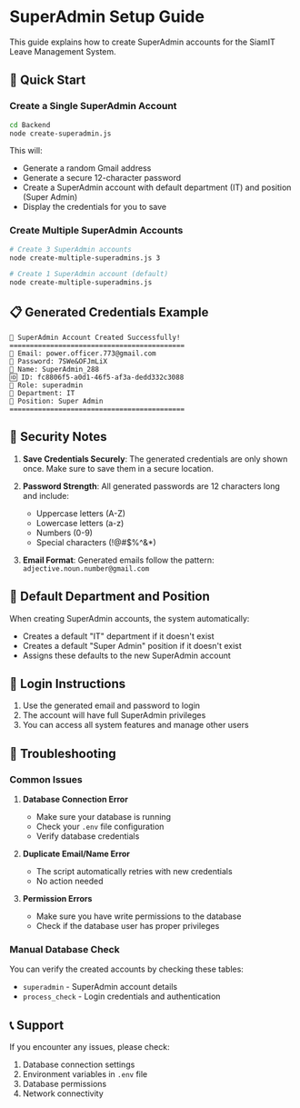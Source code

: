 # SuperAdmin Setup Guide

This guide explains how to create SuperAdmin accounts for the SiamIT Leave Management System.

## 🎯 Quick Start

### Create a Single SuperAdmin Account

```bash
cd Backend
node create-superadmin.js
```

This will:
- Generate a random Gmail address
- Generate a secure 12-character password
- Create a SuperAdmin account with default department (IT) and position (Super Admin)
- Display the credentials for you to save

### Create Multiple SuperAdmin Accounts

```bash
# Create 3 SuperAdmin accounts
node create-multiple-superadmins.js 3

# Create 1 SuperAdmin account (default)
node create-multiple-superadmins.js
```

## 📋 Generated Credentials Example

```
🎉 SuperAdmin Account Created Successfully!
===========================================
📧 Email: power.officer.773@gmail.com
🔑 Password: 7SWe&OFJmLiX
👤 Name: SuperAdmin_288
🆔 ID: fc8806f5-a0d1-46f5-af3a-dedd332c3088
🔐 Role: superadmin
🏢 Department: IT
💼 Position: Super Admin
===========================================
```

## 🔐 Security Notes

1. **Save Credentials Securely**: The generated credentials are only shown once. Make sure to save them in a secure location.

2. **Password Strength**: All generated passwords are 12 characters long and include:
   - Uppercase letters (A-Z)
   - Lowercase letters (a-z)
   - Numbers (0-9)
   - Special characters (!@#$%^&*)

3. **Email Format**: Generated emails follow the pattern: `adjective.noun.number@gmail.com`

## 🏢 Default Department and Position

When creating SuperAdmin accounts, the system automatically:
- Creates a default "IT" department if it doesn't exist
- Creates a default "Super Admin" position if it doesn't exist
- Assigns these defaults to the new SuperAdmin account

## 🚀 Login Instructions

1. Use the generated email and password to login
2. The account will have full SuperAdmin privileges
3. You can access all system features and manage other users

## 🔧 Troubleshooting

### Common Issues

1. **Database Connection Error**
   - Make sure your database is running
   - Check your `.env` file configuration
   - Verify database credentials

2. **Duplicate Email/Name Error**
   - The script automatically retries with new credentials
   - No action needed

3. **Permission Errors**
   - Make sure you have write permissions to the database
   - Check if the database user has proper privileges

### Manual Database Check

You can verify the created accounts by checking these tables:
- `superadmin` - SuperAdmin account details
- `process_check` - Login credentials and authentication

## 📞 Support

If you encounter any issues, please check:
1. Database connection settings
2. Environment variables in `.env` file
3. Database permissions
4. Network connectivity
